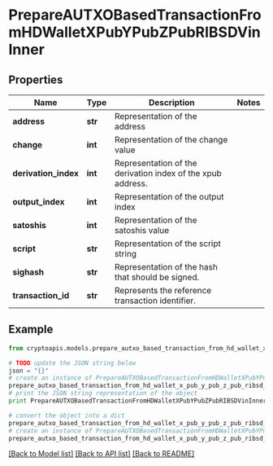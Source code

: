 # PrepareAUTXOBasedTransactionFromHDWalletXPubYPubZPubRIBSDVinInner


## Properties
Name | Type | Description | Notes
------------ | ------------- | ------------- | -------------
**address** | **str** | Representation of the address | 
**change** | **int** | Representation of the change value | 
**derivation_index** | **int** | Representation of the derivation index of the xpub address. | 
**output_index** | **int** | Representation of the output index | 
**satoshis** | **int** | Representation of the satoshis value | 
**script** | **str** | Representation of the script string | 
**sighash** | **str** | Representation of the hash that should be signed. | 
**transaction_id** | **str** | Represents the reference transaction identifier. | 

## Example

```python
from cryptoapis.models.prepare_autxo_based_transaction_from_hd_wallet_x_pub_y_pub_z_pub_ribsd_vin_inner import PrepareAUTXOBasedTransactionFromHDWalletXPubYPubZPubRIBSDVinInner

# TODO update the JSON string below
json = "{}"
# create an instance of PrepareAUTXOBasedTransactionFromHDWalletXPubYPubZPubRIBSDVinInner from a JSON string
prepare_autxo_based_transaction_from_hd_wallet_x_pub_y_pub_z_pub_ribsd_vin_inner_instance = PrepareAUTXOBasedTransactionFromHDWalletXPubYPubZPubRIBSDVinInner.from_json(json)
# print the JSON string representation of the object
print PrepareAUTXOBasedTransactionFromHDWalletXPubYPubZPubRIBSDVinInner.to_json()

# convert the object into a dict
prepare_autxo_based_transaction_from_hd_wallet_x_pub_y_pub_z_pub_ribsd_vin_inner_dict = prepare_autxo_based_transaction_from_hd_wallet_x_pub_y_pub_z_pub_ribsd_vin_inner_instance.to_dict()
# create an instance of PrepareAUTXOBasedTransactionFromHDWalletXPubYPubZPubRIBSDVinInner from a dict
prepare_autxo_based_transaction_from_hd_wallet_x_pub_y_pub_z_pub_ribsd_vin_inner_form_dict = prepare_autxo_based_transaction_from_hd_wallet_x_pub_y_pub_z_pub_ribsd_vin_inner.from_dict(prepare_autxo_based_transaction_from_hd_wallet_x_pub_y_pub_z_pub_ribsd_vin_inner_dict)
```
[[Back to Model list]](../README.md#documentation-for-models) [[Back to API list]](../README.md#documentation-for-api-endpoints) [[Back to README]](../README.md)


